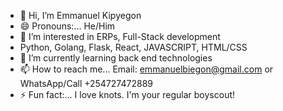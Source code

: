- 👋 Hi, I’m Emmanuel Kipyegon
- 😄 Pronouns:... He/Him
- 👀 I’m interested in ERPs, Full-Stack development
- Python, Golang, Flask, React, JAVASCRIPT, HTML/CSS
- 🌱 I’m currently learning back end technologies
- 📫 How to reach me... Email: emmanuelbiegon@gmail.com or WhatsApp/Call +254727472889
- ⚡ Fun fact:... I love knots. I'm your regular boyscout!

<!---
iManuhK/iManuhK is a ✨ special ✨ repository because its `README.md` (this file) appears on your GitHub profile.
You can click the Preview link to take a look at your changes.
--->

